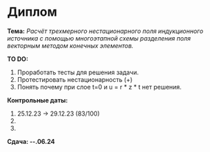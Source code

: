 # Диплом

**Тема:** *Расчёт трехмерного нестационарного поля индукционного источника с помощью многоэтапной схемы разделения поля векторным методом конечных элементов.*

**TO DO:**
1. Проработать тесты для решения задачи.
2. Протестировать нестационарность (+)
3. Понять почему при слое t=0 и u = r * z * t нет решения.

**Контрольные даты:**
1. 25.12.23 -> 29.12.23 (83/100)
2. 
3. 
**Сдача: --.06.24**
